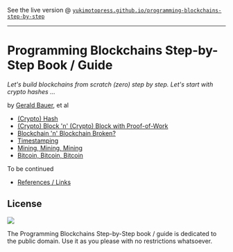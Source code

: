 
See the live version @ [`yukimotopress.github.io/programming-blockchains-step-by-step`](http://yukimotopress.github.io/programming-blockchains-step-by-step)

---


# Programming Blockchains Step-by-Step Book / Guide

_Let's build blockchains from scratch (zero) step by step.
Let's start with crypto hashes ..._


by [Gerald Bauer](https://github.com/geraldb), et al


- [(Crypto) Hash](01_crypto_hash.md)
- [(Crypto) Block 'n' (Crypto) Block with Proof-of-Work](02_crypto_block.md)
- [Blockchain 'n' Blockchain Broken?](03_blockchain.md)
- [Timestamping](04_timestamping.md)
- [Mining, Mining, Mining](05_mining.md)
- [Bitcoin, Bitcoin, Bitcoin](06_bitcoin.md)

To be continued

<!-- break
  - [(Crypto) Block with Transactions (Tx)](manuscript/README.md#crypto-block-with-transactions-tx)
-->

- [References / Links](A1_resources.md)



## License

![](https://publicdomainworks.github.io/buttons/zero88x31.png)

The Programming Blockchains Step-by-Step book / guide
is dedicated to the public domain.
Use it as you please with no restrictions whatsoever.
